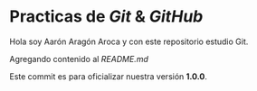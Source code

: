 # Practicas de _Git_ & _GitHub_

Hola soy Aarón Aragón Aroca y con este repositorio estudio Git.

Agregando contenido al _README.md_

Este commit es para oficializar nuestra versión **1.0.0**.
